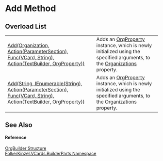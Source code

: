 # Add Method


## Overload List
<table>
<tr>
<td><a href="cf0e6cc7-0ab9-223c-02c0-4219366ae1f3.md">Add(Organization, Action(ParameterSection), Func(VCard, String), Action(TextBuilder, OrgProperty))</a></td>
<td>Adds an <a href="6e243ff8-52f0-fcde-2459-7c51fa54e2e8.md">OrgProperty</a> instance, which is newly initialized using the specified arguments, to the <a href="cc5fc002-cf13-f27a-bf9b-7b0fde065c1f.md">Organizations</a> property.</td></tr>
<tr>
<td><a href="d7ce3e31-2150-0eb4-f1fa-73cb4fe6614d.md">Add(String, IEnumerable(String), Action(ParameterSection), Func(VCard, String), Action(TextBuilder, OrgProperty))</a></td>
<td>Adds an <a href="6e243ff8-52f0-fcde-2459-7c51fa54e2e8.md">OrgProperty</a> instance, which is newly initialized using the specified arguments, to the <a href="cc5fc002-cf13-f27a-bf9b-7b0fde065c1f.md">Organizations</a> property.</td></tr>
</table>

## See Also


#### Reference
<a href="1d4ae0a4-42d3-48a9-5141-153356099ecd.md">OrgBuilder Structure</a>  
<a href="30716183-7f69-ceb8-b5fe-4d9f23e7fd2b.md">FolkerKinzel.VCards.BuilderParts Namespace</a>  

